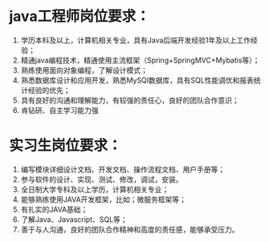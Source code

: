 # java工程师岗位要求：

1. 学历本科及以上，计算机相关专业，具有Java后端开发经验1年及以上工作经验；
2. 精通java编程技术，精通使用主流框架（Spring+SpringMVC+Mybatis等）；
3. 熟练使用面向对象编程，了解设计模式；
4. 熟悉数据库设计和应用开发，熟悉MySQl数据库，具有SQL性能调优和报表统计经验的优先；
5. 具有良好的沟通和理解能力，有较强的责任心，良好的团队合作意识；
6. 肯钻研、自主学习能力强

# 实习生岗位要求：

1. 编写模块详细设计文档、开发文档、操作流程文档、用户手册等；
2. 参与软件的设计、实现、测试、修改，调试，安装。
3. 全日制大学专科及以上学历，计算机相关专业；
4. 能够熟练使用JAVA开发框架，比如；微服务框架等；
5. 有扎实的JAVA基础；
6. 了解Java、Javascript、SQL等；
7. 善于与人沟通，良好的团队合作精神和高度的责任感，能够承受压力。